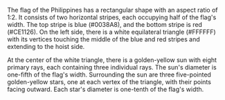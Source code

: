 The flag of the Philippines has a rectangular shape with an aspect ratio of 1:2. It consists of two horizontal stripes, each occupying half of the flag's width. The top stripe is blue (#0038A8), and the bottom stripe is red (#CE1126). On the left side, there is a white equilateral triangle (#FFFFFF) with its vertices touching the middle of the blue and red stripes and extending to the hoist side.

At the center of the white triangle, there is a golden-yellow sun with eight primary rays, each containing three individual rays. The sun's diameter is one-fifth of the flag's width. Surrounding the sun are three five-pointed golden-yellow stars, one at each vertex of the triangle, with their points facing outward. Each star's diameter is one-tenth of the flag's width.